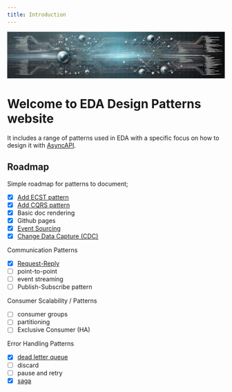 ```yaml
---
title: Introduction
---
```


[![Design patterns](./assets/images/banner.png)](https://jonaslagoni.github.io/design-patterns)


# Welcome to EDA Design Patterns website

It includes a range of patterns used in EDA with a specific focus on how to design it with [AsyncAPI](https://www.asyncapi.com/).

## Roadmap
Simple roadmap for patterns to document;

- [X] [Add ECST pattern](./event-carried-state-transfer.md)
- [X] [Add CQRS pattern](./command-query-responsibility-segregation.md)
- [X] Basic doc rendering
- [X] Github pages
- [X] [Event Sourcing](./event-source.md)
- [X] [Change Data Capture (CDC)](./cdc.md)

Communication Patterns

- [X] [Request-Reply](./request-and-reply.md)
- [ ] point-to-point
- [ ] event streaming
- [ ] Publish-Subscribe pattern

Consumer Scalability / Patterns

- [ ] consumer groups
- [ ] partitioning
- [ ] Exclusive Consumer (HA)

Error Handling Patterns

- [X] [dead letter queue](./dead-letter-queue.md)
- [ ] discard
- [ ] pause and retry
- [X] [saga](./saga.md)
